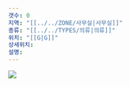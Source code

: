 ```yaml
---
갯수: 0
지역: "[[../../ZONE/사무실|사무실]]"
종류: "[[../../TYPES/의류|의류]]"
위치: "[[G|G]]"
상세위치: 
설명: 
---
```

![](http://192.168.50.22/images/240608_IMG_0204.jpg)